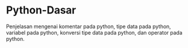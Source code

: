 # Python-Dasar
Penjelasan mengenai komentar pada python, tipe data pada python, variabel pada python, konversi tipe data pada python, dan operator pada python.
